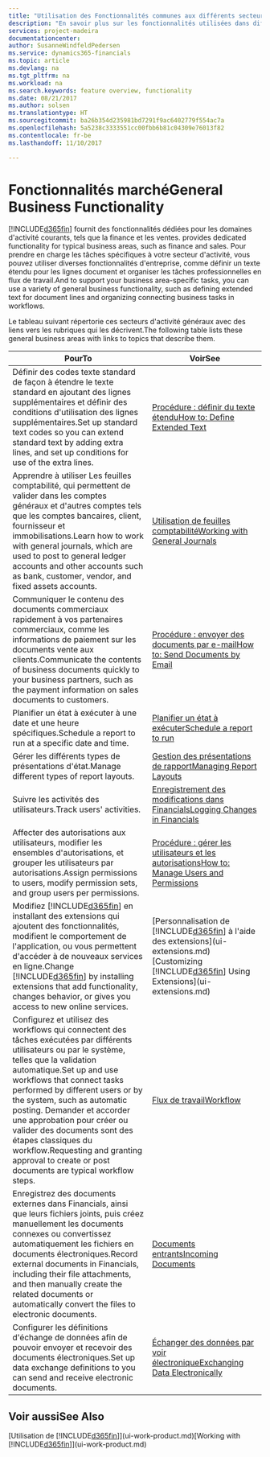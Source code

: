 ```yaml
---
title: "Utilisation des Fonctionnalités communes aux différents secteurs d'activité | Microsoft Docs"
description: "En savoir plus sur les fonctionnalités utilisées dans différents secteurs d'activité dans Dynamics 365 Business edition."
services: project-madeira
documentationcenter: 
author: SusanneWindfeldPedersen
ms.service: dynamics365-financials
ms.topic: article
ms.devlang: na
ms.tgt_pltfrm: na
ms.workload: na
ms.search.keywords: feature overview, functionality
ms.date: 08/21/2017
ms.author: solsen
ms.translationtype: HT
ms.sourcegitcommit: ba26b354d235981bd7291f9ac6402779f554ac7a
ms.openlocfilehash: 5a5238c3333551cc00fbb6b81c04309e76013f82
ms.contentlocale: fr-be
ms.lasthandoff: 11/10/2017

---
```

# <a name="general-business-functionality"></a><span data-ttu-id="f0d37-103">Fonctionnalités marché</span><span class="sxs-lookup"><span data-stu-id="f0d37-103">General Business Functionality</span></span>
[!INCLUDE[d365fin](includes/d365fin_md.md)]<span data-ttu-id="f0d37-104"> fournit des fonctionnalités dédiées pour les domaines d'activité courants, tels que la finance et les ventes.</span><span class="sxs-lookup"><span data-stu-id="f0d37-104"> provides dedicated functionality for typical business areas, such as finance and sales.</span></span> <span data-ttu-id="f0d37-105">Pour prendre en charge les tâches spécifiques à votre secteur d'activité, vous pouvez utiliser diverses fonctionnalités d'entreprise, comme définir un texte étendu pour les lignes document et organiser les tâches professionnelles en flux de travail.</span><span class="sxs-lookup"><span data-stu-id="f0d37-105">And to support your business area-specific tasks, you can use a variety of general business functionality, such as defining extended text for document lines and organizing connecting business tasks in workflows.</span></span>

<span data-ttu-id="f0d37-106">Le tableau suivant répertorie ces secteurs d'activité généraux avec des liens vers les rubriques qui les décrivent.</span><span class="sxs-lookup"><span data-stu-id="f0d37-106">The following table lists these general business areas with links to topics that describe them.</span></span>

| <span data-ttu-id="f0d37-107">Pour</span><span class="sxs-lookup"><span data-stu-id="f0d37-107">To</span></span> | <span data-ttu-id="f0d37-108">Voir</span><span class="sxs-lookup"><span data-stu-id="f0d37-108">See</span></span> |
| --- | --- |
| <span data-ttu-id="f0d37-109">Définir des codes texte standard de façon à étendre le texte standard en ajoutant des lignes supplémentaires et définir des conditions d'utilisation des lignes supplémentaires.</span><span class="sxs-lookup"><span data-stu-id="f0d37-109">Set up standard text codes so you can extend standard text by adding extra lines, and set up conditions for use of the extra lines.</span></span> |[<span data-ttu-id="f0d37-110">Procédure : définir du texte étendu</span><span class="sxs-lookup"><span data-stu-id="f0d37-110">How to: Define Extended Text</span></span>](ui-how-define-ext-text.md) |
| <span data-ttu-id="f0d37-111">Apprendre à utiliser Les feuilles comptabilité, qui permettent de valider dans les comptes généraux et d'autres comptes tels que les comptes bancaires, client, fournisseur et immobilisations.</span><span class="sxs-lookup"><span data-stu-id="f0d37-111">Learn how to work with general journals, which are used to post to general ledger accounts and other accounts such as bank, customer, vendor, and fixed assets accounts.</span></span> |[<span data-ttu-id="f0d37-112">Utilisation de feuilles comptabilité</span><span class="sxs-lookup"><span data-stu-id="f0d37-112">Working with General Journals</span></span>](ui-work-general-journals.md) |
| <span data-ttu-id="f0d37-113">Communiquer le contenu des documents commerciaux rapidement à vos partenaires commerciaux, comme les informations de paiement sur les documents vente aux clients.</span><span class="sxs-lookup"><span data-stu-id="f0d37-113">Communicate the contents of business documents quickly to your business partners, such as the payment information on sales documents to customers.</span></span> |[<span data-ttu-id="f0d37-114">Procédure : envoyer des documents par e-mail</span><span class="sxs-lookup"><span data-stu-id="f0d37-114">How to: Send Documents by Email</span></span>](ui-how-send-documents-email.md) |
| <span data-ttu-id="f0d37-115">Planifier un état à exécuter à une date et une heure spécifiques.</span><span class="sxs-lookup"><span data-stu-id="f0d37-115">Schedule a report to run at a specific date and time.</span></span> |[<span data-ttu-id="f0d37-116">Planifier un état à exécuter</span><span class="sxs-lookup"><span data-stu-id="f0d37-116">Schedule a report to run</span></span>](ui-work-report.md#ScheduleReport) |
| <span data-ttu-id="f0d37-117">Gérer les différents types de présentations d'état.</span><span class="sxs-lookup"><span data-stu-id="f0d37-117">Manage different types of report layouts.</span></span> |[<span data-ttu-id="f0d37-118">Gestion des présentations de rapport</span><span class="sxs-lookup"><span data-stu-id="f0d37-118">Managing Report Layouts</span></span>](ui-manage-report-layouts.md) |
| <span data-ttu-id="f0d37-119">Suivre les activités des utilisateurs.</span><span class="sxs-lookup"><span data-stu-id="f0d37-119">Track users' activities.</span></span>|[<span data-ttu-id="f0d37-120">Enregistrement des modifications dans Financials</span><span class="sxs-lookup"><span data-stu-id="f0d37-120">Logging Changes in Financials</span></span>](across-log-changes.md)|
|<span data-ttu-id="f0d37-121">Affecter des autorisations aux utilisateurs, modifier les ensembles d'autorisations, et grouper les utilisateurs par autorisations.</span><span class="sxs-lookup"><span data-stu-id="f0d37-121">Assign permissions to users, modify permission sets, and group users per permissions.</span></span>|[<span data-ttu-id="f0d37-122">Procédure : gérer les utilisateurs et les autorisations</span><span class="sxs-lookup"><span data-stu-id="f0d37-122">How to: Manage Users and Permissions</span></span>](ui-how-users-permissions.md)|
| <span data-ttu-id="f0d37-123">Modifiez [!INCLUDE[d365fin](includes/d365fin_md.md)] en installant des extensions qui ajoutent des fonctionnalités, modifient le comportement de l'application, ou vous permettent d'accéder à de nouveaux services en ligne.</span><span class="sxs-lookup"><span data-stu-id="f0d37-123">Change [!INCLUDE[d365fin](includes/d365fin_md.md)] by installing extensions that add functionality, changes behavior, or gives you access to new online services.</span></span> |<span data-ttu-id="f0d37-124">[Personnalisation de [!INCLUDE[d365fin](includes/d365fin_md.md)] à l'aide des extensions](ui-extensions.md)</span><span class="sxs-lookup"><span data-stu-id="f0d37-124">[Customizing [!INCLUDE[d365fin](includes/d365fin_md.md)] Using Extensions](ui-extensions.md)</span></span> |
|<span data-ttu-id="f0d37-125">Configurez et utilisez des workflows qui connectent des tâches exécutées par différents utilisateurs ou par le système, telles que la validation automatique.</span><span class="sxs-lookup"><span data-stu-id="f0d37-125">Set up and use workflows that connect tasks performed by different users or by the system, such as automatic posting.</span></span> <span data-ttu-id="f0d37-126">Demander et accorder une approbation pour créer ou valider des documents sont des étapes classiques du workflow.</span><span class="sxs-lookup"><span data-stu-id="f0d37-126">Requesting and granting approval to create or post documents are typical workflow steps.</span></span>|[<span data-ttu-id="f0d37-127">Flux de travail</span><span class="sxs-lookup"><span data-stu-id="f0d37-127">Workflow</span></span>](across-workflow.md)|
|<span data-ttu-id="f0d37-128">Enregistrez des documents externes dans Financials, ainsi que leurs fichiers joints, puis créez manuellement les documents connexes ou convertissez automatiquement les fichiers en documents électroniques.</span><span class="sxs-lookup"><span data-stu-id="f0d37-128">Record external documents in Financials, including their file attachments, and then manually create the related documents or automatically convert the files to electronic documents.</span></span>|[<span data-ttu-id="f0d37-129">Documents entrants</span><span class="sxs-lookup"><span data-stu-id="f0d37-129">Incoming Documents</span></span>](across-income-documents.md)|
| <span data-ttu-id="f0d37-130">Configurer les définitions d'échange de données afin de pouvoir envoyer et recevoir des documents électroniques.</span><span class="sxs-lookup"><span data-stu-id="f0d37-130">Set up data exchange definitions to you can send and receive electronic documents.</span></span> |[<span data-ttu-id="f0d37-131">Échanger des données par voir électronique</span><span class="sxs-lookup"><span data-stu-id="f0d37-131">Exchanging Data Electronically</span></span>](across-data-exchange.md) |

## <a name="see-also"></a><span data-ttu-id="f0d37-132">Voir aussi</span><span class="sxs-lookup"><span data-stu-id="f0d37-132">See Also</span></span>
<span data-ttu-id="f0d37-133">[Utilisation de [!INCLUDE[d365fin](includes/d365fin_md.md)]](ui-work-product.md)</span><span class="sxs-lookup"><span data-stu-id="f0d37-133">[Working with [!INCLUDE[d365fin](includes/d365fin_md.md)]](ui-work-product.md)</span></span>

